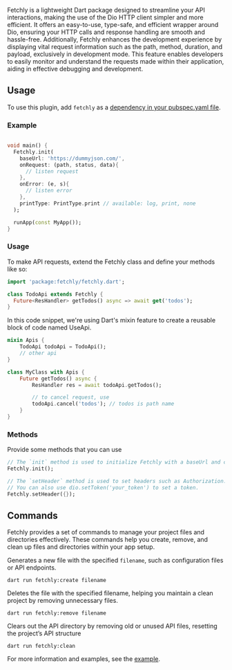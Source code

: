 Fetchly is a lightweight Dart package designed to streamline your API interactions, making the use of the Dio HTTP client simpler and more efficient. It offers an easy-to-use, type-safe, and efficient wrapper around Dio, ensuring your HTTP calls and response handling are smooth and hassle-free. Additionally, Fetchly enhances the development experience by displaying vital request information such as the path, method, duration, and payload, exclusively in development mode. This feature enables developers to easily monitor and understand the requests made within their application, aiding in effective debugging and development.

## Usage

To use this plugin, add `fetchly` as a [dependency in your pubspec.yaml file](https://flutter.dev/platform-plugins/).


### Example

```dart 

void main() {
  Fetchly.init(
    baseUrl: 'https://dummyjson.com/',
    onRequest: (path, status, data){
      // listen request
    },
    onError: (e, s){
      // listen error
    },
    printType: PrintType.print // available: log, print, none
  );

  runApp(const MyApp());
}

```

### Usage

To make API requests, extend the Fetchly class and define your methods like so:

```dart
import 'package:fetchly/fetchly.dart';

class TodoApi extends Fetchly {
  Future<ResHandler> getTodos() async => await get('todos');
}
```

In this code snippet, we're using Dart's mixin feature to create a reusable block of code named UseApi.

```dart
mixin Apis {
    TodoApi todoApi = TodoApi();
    // other api
}

class MyClass with Apis {
    Future getTodos() async {
        ResHandler res = await todoApi.getTodos();

        // to cancel request, use
        todoApi.cancel('todos'); // todos is path name
    }
}
```

### Methods

Provide some methods that you can use

```dart
// The `init` method is used to initialize Fetchly with a baseUrl and callbacks for onRequest and onError.
Fetchly.init(); 

// The `setHeader` method is used to set headers such as Authorization.
// You can also use dio.setToken('your_token') to set a token.
Fetchly.setHeader({});
```

## Commands

Fetchly provides a set of commands to manage your project files and directories effectively. These commands help you create, remove, and clean up files and directories within your app setup.


Generates a new file with the specified `filename`, such as configuration files or API endpoints.
```shell
dart run fetchly:create filename
```
Deletes the file with the specified filename, helping you maintain a clean project by removing unnecessary files.
```shell
dart run fetchly:remove filename
```
Clears out the API directory by removing old or unused API files, resetting the project’s API structure
```shell
dart run fetchly:clean
```



For more information and examples, see the [example](https://github.com/ashtav/fetchly/tree/master/example).
